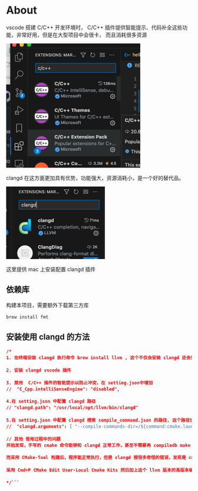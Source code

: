 # About

vscode 搭建 C/C++ 开发环境时， C/C++ 插件提供智能提示、代码补全这些功能，非常好用，但是在大型项目中会很卡， 而且消耗很多资源

![C++ ext](./asset/c++extension.png)

clangd 在这方面更加具有优势，功能强大，资源消耗小，是一个好的替代品。

![clangd ext](./asset/clangd-ext.png)


这里提供 mac 上安装配置 clangd 插件

## 依赖库
构建本项目，需要额外下载第三方库
```bash
brew install fmt
```

## 安装使用 clangd 的方法
```json
/* 
1. 在终端安装 clangd 执行命令 brew install llvm , 这个不仅会安装 clangd 还会安装 clang和clang++

2. 安装 clangd vscode 插件

3. 禁用  C/C++ 插件的智能提示以防止冲突，在 setting.json中增加
//  "C_Cpp.intelliSenseEngine": "disabled",

4.在 setting.json 中配置 clangd 路径
// "clangd.path": "/usr/local/opt/llvm/bin/clangd"

5.在 setting.json 中配置 clangd 搜索 compile_command.json 的路径, 这个路径设置等号右边的功能原理是由 CMake-Tool 提供的， 具体查看 https://github.com/microsoft/vscode-cmake-tools/blob/main/docs/cmake-settings.md
//  "clangd.arguments": [ "--compile-commands-dir=/${command:cmake.launchTargetDirectory}" ]

// 其他 使用过程中的问题
开始发现，手写的 cmake 命令能够和 clangd 正常工作，甚至不需要再 compiledb make 扩充。

而采用 CMake-Tool 构建后，程序能正常执行，但是 clangd 报很多奇怪的错误，发现是 cmake-tool 的 kit  没有选对，默认的cmake-tool 采用系统自带的编译器，在Mac上是 /usr/bin/clang++， 然而，clangd 需要和它配套的 clang++,这个版本在安装 llvm 时和它一起被安装， 我的位于 /usr/local/Cellar/llvm/16.0.6/bin/clang++.

采用 Cmd+P CMake Edit User-Local Cmake Kits 然后加上这个 llvm 版本的高版本编译器，之后选定该Kit. 选定 Kit 的方法是 Cmd+P: Cmake Select Kit, 或者直接在 vscode 底部导航栏的快捷键（扳手图标）中选定。再次构建后，clangd 就能正常工作了

*/```